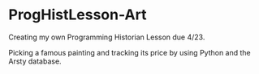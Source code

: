 # ProgHistLesson-Art
Creating my own Programming Historian Lesson due 4/23.

Picking a famous painting and tracking its price by using Python and the Arsty database. 
